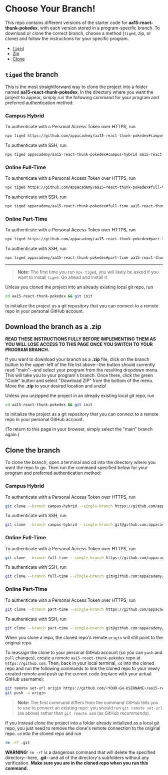 # Choose Your Branch!

This repo contains different versions of the starter code for **aa15-react-thunk-pokedex**,
with each version stored in a program-specific branch. To download or clone the
correct branch, choose a method (`tiged`, zip, or clone) and follow the
instructions for your specific program.

* [`tiged`](#tiged-the-branch)
* [Zip](#download-the-branch-as-a-zip)
* [Clone](#clone-the-branch)

## `tiged` the branch

This is the most straightforward way to clone the project into a folder named
**aa15-react-thunk-pokedex**. In the directory where you want the project to appear, simply
run the following command for your program and preferred authentication method:

### Campus Hybrid

To authenticate with a Personal Access Token over HTTPS, run

```sh
npx tiged https://github.com/appacademy/aa15-react-thunk-pokedex#campus-hybrid aa15-react-thunk-pokedex
```

To authenticate with SSH, run

```sh
npx tiged appacademy/aa15-react-thunk-pokedex#campus-hybrid aa15-react-thunk-pokedex
```

### Online Full-Time

To authenticate with a Personal Access Token over HTTPS, run

```sh
npx tiged https://github.com/appacademy/aa15-react-thunk-pokedex#full-time aa15-react-thunk-pokedex
```

To authenticate with SSH, run

```sh
npx tiged appacademy/aa15-react-thunk-pokedex#full-time aa15-react-thunk-pokedex
```

### Online Part-Time

To authenticate with a Personal Access Token over HTTPS, run

```sh
npx tiged https://github.com/appacademy/aa15-react-thunk-pokedex#part-time aa15-react-thunk-pokedex
```

To authenticate with SSH, run

```sh
npx tiged appacademy/aa15-react-thunk-pokedex#part-time aa15-react-thunk-pokedex
```

-----

> **Note:** The first time you run `npx tiged`, you will likely be asked if you
> want to install `tiged`. Go ahead and install it.

Unless you cloned the project into an already existing local git repo, run

```sh
cd aa15-react-thunk-pokedex && git init
```

to initialize the project as a git repository that you can connect to a remote
repo in your personal GitHub account.

## Download the branch as a .zip

**READ THESE INSTRUCTIONS FULLY BEFORE IMPLEMENTING THEM AS YOU WILL LOSE ACCESS
TO THIS PAGE ONCE YOU SWITCH TO YOUR PROGRAM BRANCH.**

If you want to download your branch as a __.zip__ file, click on the branch
button to the upper-left of the file list above--the button should currently
read "main"--and select your program from the resulting dropdown menu. This will
take you to your program's branch. Once there, click the green "Code" button and
select "Download ZIP" from the bottom of the menu. Move the __.zip__ to your
desired location and unzip!

Unless you unzipped the project in an already existing local git repo, run

```sh
cd aa15-react-thunk-pokedex && git init
```

to initialize the project as a git repository that you can connect to a remote
repo in your personal GitHub account.

(To return to this page in your browser, simply select the "main" branch again.)

## Clone the branch

To clone the branch, open a terminal and cd into the directory where you want
the repo to go. Then run the command specified below for your program and
preferred authentication method:

### Campus Hybrid

To authenticate with a Personal Access Token over HTTPS, run

```sh
git clone --branch campus-hybrid --single-branch https://github.com/appacademy/aa15-react-thunk-pokedex.git
```

To authenticate with SSH, run

```sh
git clone --branch campus-hybrid --single-branch git@github.com:appacademy/aa15-react-thunk-pokedex.git
```

### Online Full-Time

To authenticate with a Personal Access Token over HTTPS, run

```sh
git clone --branch full-time --single-branch https://github.com/appacademy/aa15-react-thunk-pokedex.git
```

To authenticate with SSH, run

```sh
git clone --branch full-time --single-branch git@github.com:appacademy/aa15-react-thunk-pokedex.git
```

### Online Part-Time

To authenticate with a Personal Access Token over HTTPS, run

```sh
git clone --branch part-time --single-branch https://github.com/appacademy/aa15-react-thunk-pokedex.git
```

To authenticate with SSH, run

```sh
git clone --branch part-time --single-branch git@github.com:appacademy/aa15-react-thunk-pokedex.git
```

When you clone a repo, the cloned repo's remote `origin` will still point to the
original repo.

To reassign the clone to your personal GitHub account (so you can `push` and
`pull` changes), create a remote `aa15-react-thunk-pokedex` repo at `https://github.com`.
Then, back in your local terminal, `cd` into the cloned repo and run the
following commands to link the cloned repo to your newly created remote and push
up the current code (replace <YOUR-GH-USERNAME> with your actual GitHub username):

```sh
git remote set-url origin https://github.com/<YOUR-GH-USERNAME>/aa15-react-thunk-pokedex
git push -u origin
```

 > **Note:** The first command differs from the command GitHub tells you to use
 > to connect an existing repo: you should run `git remote set-url` (as above)
 > rather than `git remote add` (as GitHub recommends).

 If you instead clone the project into a folder already initialized as a local
 git repo, you just need to remove the clone's remote connection to the original
 repo. `cd` into the cloned repo and run

 ```sh
 rm -rf .git
 ```

**WARNING:** `rm -rf` is a dangerous command that will delete the specified
directory--here, __.git__--and all of the directory's subfolders without any
verification. **Make sure you are in the cloned repo when you run this
command.**
